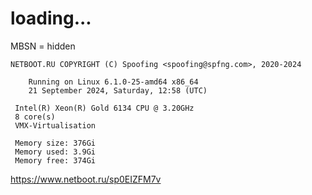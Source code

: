 # loading...
MBSN = hidden
```
NETBOOT.RU COPYRIGHT (C) Spoofing <spoofing@spfng.com>, 2020-2024

	Running on Linux 6.1.0-25-amd64 x86_64
	21 September 2024, Saturday, 12:58 (UTC)

 Intel(R) Xeon(R) Gold 6134 CPU @ 3.20GHz
 8 core(s)
 VMX-Virtualisation

 Memory size: 376Gi
 Memory used: 3.9Gi
 Memory free: 374Gi
```
https://www.netboot.ru/sp0EIZFM7v
